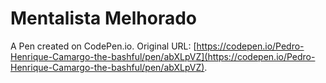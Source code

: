 # Mentalista  Melhorado

A Pen created on CodePen.io. Original URL: [https://codepen.io/Pedro-Henrique-Camargo-the-bashful/pen/abXLpVZ](https://codepen.io/Pedro-Henrique-Camargo-the-bashful/pen/abXLpVZ).

